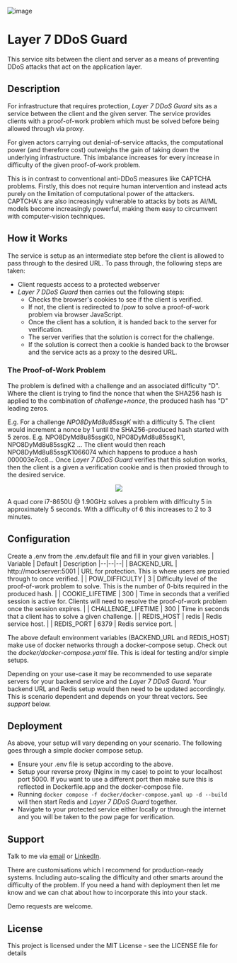 
![image](https://github.com/user-attachments/assets/672e885d-ffce-419a-984b-4bbdbfdb7e58)

# Layer 7 DDoS Guard

This service sits between the client and server as a means of preventing DDoS attacks that act on the application layer.

## Description

For infrastructure that requires protection, _Layer 7 DDoS Guard_ sits as a service between the client and the given server. The service provides clients with a proof-of-work problem which must be solved before being allowed through via proxy.

For given actors carrying out denial-of-service attacks, the computational power (and therefore cost) outweighs the gain of taking down the underlying infrastructure. This imbalance increases for every increase in difficulty of the given proof-of-work problem.

This is in contrast to conventional anti-DDoS measures like CAPTCHA problems. Firstly, this does not require human intervention and instead acts purely on the limitation of computational power of the attackers. CAPTCHA's are also increasingly vulnerable to attacks by bots as AI/ML models become increasingly powerful, making them easy to circumvent with computer-vision techniques.

## How it Works
The service is setup as an intermediate step before the client is allowed to pass through to the desired URL. To pass through, the following steps are taken:

 - Client requests access to a protected webserver
 - *Layer 7 DDoS Guard* then carries out the following steps:
	 - Checks the browser's cookies to see if the client is verified.
	 - If not, the client is redirected to /pow to solve a proof-of-work problem via browser JavaScript.
	 - Once the client has a solution, it is handed back to the server for verification.
	 - The server verifies that the solution is correct for the challenge.
	 - If the solution is correct then a cookie is handed back to the browser and the service acts as a proxy to the desired URL.

### The Proof-of-Work Problem
The problem is defined with a challenge and an associated difficulty "D". Where the client is trying to find the nonce that when the SHA256 hash is applied to the combination of *challenge+nonce*, the produced hash has "D" leading zeros.

E.g. For a challenge *NPO8DyMd8u85ssgK* with a difficulty 5. The client would increment a nonce by 1 until the SHA256-produced hash started with 5 zeros. E.g.  NPO8DyMd8u85ssgK0, NPO8DyMd8u85ssgK1, NPO8DyMd8u85ssgK2 ... The client would then reach NPO8DyMd8u85ssgK1066074 which happens to produce a hash 000003e7cc8... Once *Layer 7 DDoS Guard* verifies that this solution works, then the client is a given a verification cookie and is then proxied through to the desired service.

<p align="center">
  <img src="https://github.com/user-attachments/assets/5813a94f-5e91-4c9b-8293-8c7cab6bf460" />
</p>

A quad core i7-8650U @ 1.90GHz solves a problem with difficulty 5 in approximately 5 seconds. With a difficulty of 6 this increases to 2 to 3 minutes.


## Configuration

Create a .env from the .env.default file and fill in your given variables.
| Variable | Default | Description
|--|--|--|
| BACKEND_URL | http://mockserver:5001 | URL for protection. This is where users are proxied through to once verified. |
| POW_DIFFICULTY | 3 | Difficulty level of the proof-of-work problem to solve. This is the number of 0-bits required in the produced hash. |
| COOKIE_LIFETIME | 300 | Time in seconds that a verified session is active for. Clients will need to resolve the proof-of-work problem once the session expires. |
| CHALLENGE_LIFETIME | 300 | Time in seconds that a client has to solve a given challenge. |
| REDIS_HOST | redis | Redis service host. |
| REDIS_PORT | 6379 | Redis service port. |

The above default environment variables (BACKEND_URL and REDIS_HOST) make use of docker networks through a docker-compose setup. Check out the *docker/docker-compose.yaml* file. This is ideal for testing and/or simple setups.

Depending on your use-case it may be recommended to use separate servers for your backend service and the *Layer 7 DDoS Guard*. Your backend URL and Redis setup would then need to be updated accordingly. This is scenario dependent and depends on your threat vectors. See *support* below.

## Deployment
As above, your setup will vary depending on your scenario. The following goes through a simple docker compose setup.

 - Ensure your .env file is setup according to the above.
 - Setup your reverse proxy (Nginx in my case) to point to your localhost port 5000. If you want to use a different port then make sure this is reflected in Dockerfile.app and the docker-compose file.
 - Running `docker compose -f docker/docker-compose.yaml up -d --build` will then start Redis and *Layer 7 DDoS Guard* together.
 - Navigate to your protected service either locally or through the internet and you will be taken to the pow page for verification.

## Support
Talk to me via [email](mailto:m_green@hotmail.co.nz) or [LinkedIn](https://www.linkedin.com/in/michael-green-fraud/).

There are customisations which I recommend for production-ready systems. Including auto-scaling the difficulty and other smarts around the difficulty of the problem. If you need a hand with deployment then let me know and we can chat about how to incorporate this into your stack.

Demo requests are welcome.

## License

This project is licensed under the MIT License - see the LICENSE file for details
